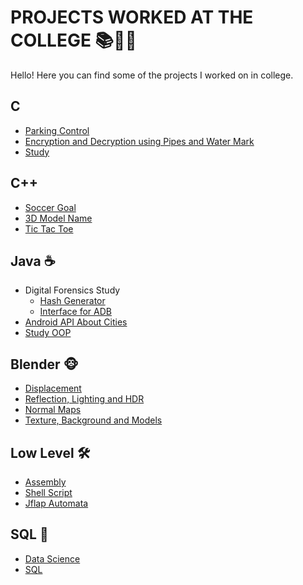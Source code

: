 # **PROJECTS WORKED AT THE COLLEGE** 📚👨‍💻

Hello! Here you can find some of the projects I worked on in college.

## **C**

-   [Parking Control](./C/C-Estacionamentos/)
-   [Encryption and Decryption using Pipes and Water Mark](./C/C-Pipes/)
-   [Study](./C/C-Estudo/)

## **C++**

-   [Soccer Goal](./Cpp/Cpp-OpenglFreeglutGol/)
-   [3D Model Name](./Cpp/Cpp-OpenglFreeglutNome3D/)
-   [Tic Tac Toe](./Cpp/Cpp-OpenglFreeglutTicTacToe/)

## **Java** ☕

-   Digital Forensics Study
    -   [Hash Generator](https://github.com/lucasoal/java-GeradorHash)
    -   [Interface for ADB](https://github.com/lucasoal/java-ADBInterface)
-   [Android API About Cities](https://github.com/lucasoal/java-AndroidGeodbAPI)
-   [Study OOP](./Java/Java-EstudoPoo/)

## **Blender** 🐵

-   [Displacement](./Blender/Blender-Displacement/)
-   [Reflection, Lighting and HDR](./Blender/Blender-Macaco/)
-   [Normal Maps](./Blender/Blender-NormalMaps/)
-   [Texture, Background and Models](./Blender/Blender-UrsoCanecaBarril/)

## **Low Level** 🛠

-   [Assembly](./AssemblyMips/)
-   [Shell Script](./ShellScript/)
-   [Jflap Automata](./Jflap-Automatos/)

## **SQL** 💾

-   [Data Science](./DatasetsDataScience/)
-   [SQL](./SQL/)
